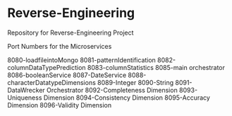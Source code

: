 # Reverse-Engineering
Repository for Reverse-Engineering Project

Port Numbers for the Microservices

8080-loadfileintoMongo
8081-patternIdentification
8082-columnDataTypePrediction
8083-columnStatistics
8085-main orchestrator
8086-booleanService
8087-DateService
8088-characterDatatypeDimensions
8089-Integer
8090-String
8091-DataWrecker Orchestrator
8092-Completeness Dimension
8093-Uniqueness Dimension
8094-Consistency Dimension
8095-Accuracy Dimension
8096-Validity Dimension
